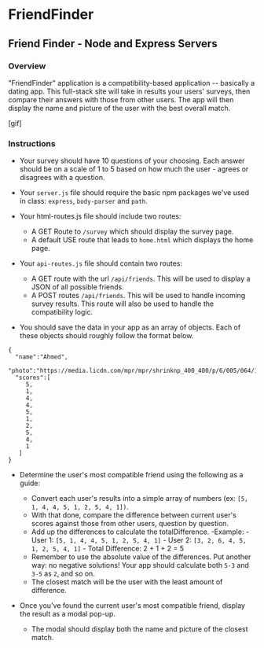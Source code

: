 # FriendFinder
## Friend Finder - Node and Express Servers

### Overview
"FriendFinder" application is a compatibility-based application -- basically a dating app. This full-stack site will take in results your users' surveys, then compare their answers with those from other users. The app will then display the name and picture of the user with the best overall match.

[gif]

### Instructions
- Your survey should have 10 questions of your choosing. Each answer should be on a scale of 1 to 5 based on how much the user - agrees or disagrees with a question.

- Your `server.js` file should require the basic npm packages we've used in class: `express`, `body-parser` and `path`.

- Your html-routes.js file should include two routes:
    - A GET Route to `/survey` which should display the survey page.
    - A default USE route that leads to `home.html` which displays the home page.

- Your `api-routes.js` file should contain two routes:
    - A GET route with the url `/api/friends`. This will be used to display a JSON of all possible friends.
    - A POST routes `/api/friends`. This will be used to handle incoming survey results. This route will also be used to handle the compatibility logic.

- You should save the data in your app as an array of objects. Each of these objects should roughly follow the format below.

 ```
 {
   "name":"Ahmed",
   "photo":"https://media.licdn.com/mpr/mpr/shrinknp_400_400/p/6/005/064/1bd/3435aa3.jpg",
   "scores":[
      5,
      1,
      4,
      4,
      5,
      1,
      2,
      5,
      4,
      1
    ]
 }
```
- Determine the user's most compatible friend using the following as a guide:

    - Convert each user's results into a simple array of numbers (ex: ```[5, 1, 4, 4, 5, 1, 2, 5, 4, 1])```.
    - With that done, compare the difference between current user's scores against those from other users, question by question. 
    - Add up the differences to calculate the totalDifference.
        -Example:
            - User 1: ```[5, 1, 4, 4, 5, 1, 2, 5, 4, 1]```
            - User 2: ```[3, 2, 6, 4, 5, 1, 2, 5, 4, 1]```
            - Total Difference: 2 + 1 + 2 = 5
    - Remember to use the absolute value of the differences. Put another way: no negative solutions! Your app should calculate both `5-3` and `3-5` as `2`, and so on.
    - The closest match will be the user with the least amount of difference.
- Once you've found the current user's most compatible friend, display the result as a modal pop-up.
    - The modal should display both the name and picture of the closest match.